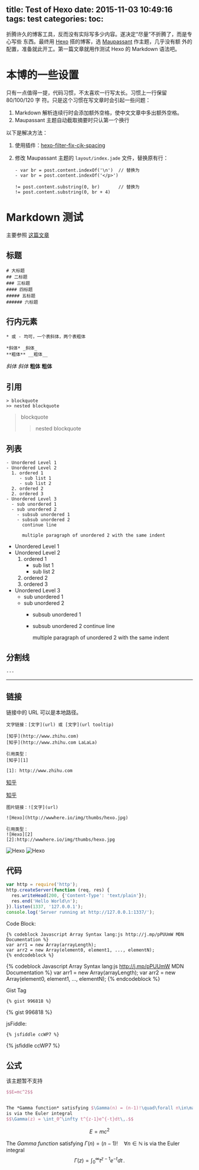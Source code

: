 title: Test of Hexo
date: 2015-11-03 10:49:16
tags: test
categories:
toc:
---

折腾许久的博客工具，反而没有实际写多少内容。遂决定“尽量”不折腾了，而是专心写些
东西。最终用 [Hexo](hexo.io) 搭的博客，选
[Maupassant](https://github.com/tufu9441/maupassant-hexo/) 作主题，几乎没有额
外的配置，准备就此开工。第一篇文章就用作测试 Hexo 的 Markdown 语法吧。

# 本博的一些设置

只有一点值得一提，代码习惯，不太喜欢一行写太长。习惯上一行保留 80/100/120 字
符。只是这个习惯在写文章时会引起一些问题：

1. Markdown 解析连续行时会添加额外空格，使中文文章中多出额外空格。
2. Maupassant 主题自动截取摘要时只认第一个换行

以下是解决方法：

1. 使用插件：[hexo-filter-fix-cjk-spacing](https://github.com/lotabout/hexo-filter-fix-cjk-spacing)
2. 修改 Maupassant 主题的 `layout/index.jade` 文件，替换原有行：

    ```
    - var br = post.content.indexOf('\n')  // 替换为
    - var br = post.content.indexOf('</p>')

    != post.content.substring(0, br)       // 替换为
    != post.content.substring(0, br + 4)
    ```

# Markdown 测试
主要参照 [这篇文章](http://hp256.com/2014/12/23/post-1/)

## 标题

```
# 大标题
## 二标题
### 三标题
#### 四标题
##### 五标题
###### 六标题
```

## 行内元素

```
* 或 - 均可，一个表斜体，两个表粗体

*斜体* _斜体_
**粗体** __粗体__
```

*斜体* _斜体_
**粗体** __粗体__

## 引用

```
> blockquote
>> nested blockquote
```

> blockquote
>> nested blockquote

## 列表

```
- Unordered Level 1
- Unordered Level 2
  1. ordered 1
     - sub list 1
     - sub list 2
  2. ordered 2
  2. ordered 3
- Unordered Level 3
  - sub unordered 1
  - sub unordered 2
    - subsub unordered 1
    - subsub unordered 2
      continue line
      
      multiple paragraph of unordered 2 with the same indent
```

- Unordered Level 1
- Unordered Level 2
  1. ordered 1
     - sub list 1
     - sub list 2
  2. ordered 2
  2. ordered 3
- Unordered Level 3
  - sub unordered 1
  - sub unordered 2
    - subsub unordered 1
    - subsub unordered 2
      continue line
      
      multiple paragraph of unordered 2 with the same indent

## 分割线

```
---
```

---

## 链接

链接中的 URL 可以是本地路径。

```
文字链接：[文字](url) 或 [文字](url tooltip)

[知乎](http://www.zhihu.com) 
[知乎](http://www.zhihu.com LaLaLa)

引用类型：
[知乎][1]

[1]: http://www.zhihu.com
```
      
[知乎](http://www.zhihu.com) 

[知乎][1]

[1]: http://www.zhihu.com

```
图片链接：![文字](url)

![Hexo](http://wwwhere.io/img/thumbs/hexo.jpg)

引用类型：
![Hexo][2]
[2]:http://wwwhere.io/img/thumbs/hexo.jpg
```
      
![Hexo](http://wwwhere.io/img/thumbs/hexo.jpg)
![Hexo][2]

[2]:http://wwwhere.io/img/thumbs/hexo.jpg

## 代码

``` js
var http = require('http');
http.createServer(function (req, res) {
  res.writeHead(200, {'Content-Type': 'text/plain'});
  res.end('Hello World\n');
}).listen(1337, '127.0.0.1');
console.log('Server running at http://127.0.0.1:1337/');
```

Code Block:

```
{% codeblock Javascript Array Syntax lang:js http://j.mp/pPUUmW MDN Documentation %}
var arr1 = new Array(arrayLength);
var arr2 = new Array(element0, element1, ..., elementN);
{% endcodeblock %}
```

{% codeblock Javascript Array Syntax lang:js http://j.mp/pPUUmW MDN Documentation %}
var arr1 = new Array(arrayLength);
var arr2 = new Array(element0, element1, ..., elementN);
{% endcodeblock %}

Gist Tag

```
{% gist 996818 %}
```

{% gist 996818 %}

jsFiddle:

```
{% jsfiddle ccWP7 %}
```

{% jsfiddle ccWP7 %}

## 公式

该主题暂不支持

```latex
$$E=mc^2$$


The *Gamma function* satisfying $\Gamma(n) = (n-1)!\quad\forall n\in\mathbb N$
is via the Euler integral
$$\Gamma(z) = \int_0^\infty t^{z-1}e^{-t}dt\,.$$
```

$$E=mc^2$$

The *Gamma function* satisfying $\Gamma(n) = (n-1)!\quad\forall n\in\mathbb N$
is via the Euler integral
$$\Gamma(z) = \int_0^\infty t^{z-1}e^{-t}dt\,.$$
